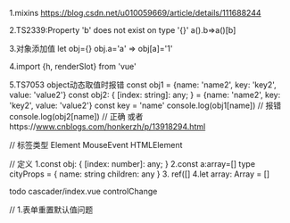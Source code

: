 1.mixins
https://blog.csdn.net/u010059669/article/details/111688244

2.TS2339:Property 'b' does not exist on type '{}'
  a().b=>a()[b]

3.对象添加值
 let obj={}  obj.a='a' => obj[a]='1'

4.import {h, renderSlot} from 'vue'

5.TS7053 object动态取值时报错
const obj1 = {name: 'name2', key: 'key2', value: 'value2'}
const obj2: { [index: string]: any; } = {name: 'name2', key: 'key2', value: 'value2'}
const key =  'name'
console.log(obj1[name]) // 报错
console.log(obj2[name]) // 正确
或者https://www.cnblogs.com/honkerzh/p/13918294.html


// 标签类型
Element
MouseEvent
HTMLElement

// 定义
1.const obj: { [index: number]: any; }
2.const a:array<pro>=[]
type cityProps = {
name: string
children: any
}
3. ref<any>([]
4.let array: Array<any> = []


todo
cascader/index.vue controlChange

// 
1.表单重置默认值问题

